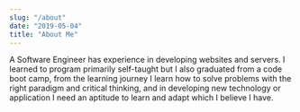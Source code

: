 ```yaml
---
slug: "/about"
date: "2019-05-04"
title: "About Me"
---
```


A Software Engineer has experience in developing websites and servers. I learned to program primarily self-taught but I also graduated from a code boot camp, from the learning journey I learn how to solve problems with the right paradigm and critical thinking, and in developing new technology or application I need an aptitude to learn and adapt which I believe I have.
